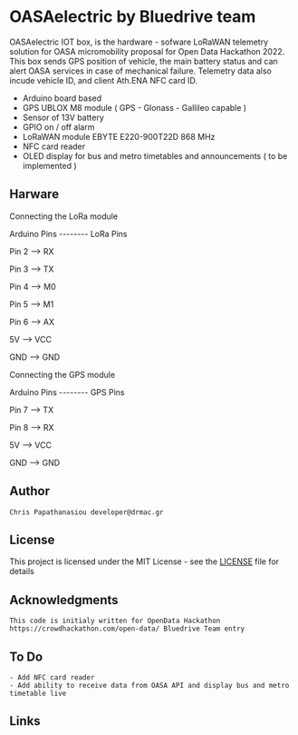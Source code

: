 # OASAelectric by Bluedrive team

OASAelectric IOT box, is the hardware - sofware LoRaWAN telemetry solution for OASA micromobility proposal for Open Data Hackathon 2022. 
This box sends GPS position of vehicle, the main battery status and can alert OASA services in case of mechanical failure. Telemetry data also incude vehicle ID, and client Ath.ENA NFC card ID.
 
- Arduino board based
- GPS UBLOX M8 module (  GPS - Glonass - Gallileo capable  )
- Sensor of 13V battery
- GPIO on / off alarm 
- LoRaWAN module EBYTE E220-900T22D 868 MHz
- NFC card reader
- OLED display for bus and metro timetables and announcements ( to be implemented )


## Harware 

Connecting the LoRa module

Arduino Pins -------- LoRa Pins


Pin 2		——>		RX

Pin 3		——>		TX

Pin 4		——>		M0  

Pin 5		——>		M1  

Pin 6		——>		AX   

5V		——>		VCC

GND		——>		GND


Connecting the GPS module


Arduino Pins -------- GPS Pins


Pin 7		——>		TX

Pin 8		——>		RX

5V		——>		VCC

GND		——>		GND


## Author
    Chris Papathanasiou developer@drmac.gr
    
    
## License


This project is licensed under the MIT License - see the [LICENSE](LICENSE) file for details


## Acknowledgments

    This code is initialy written for OpenData Hackathon https://crowdhackathon.com/open-data/ Bluedrive Team entry

## To Do

    - Add NFC card reader
    - Add ability to receive data from OASA API and display bus and metro timetable live

## Links

